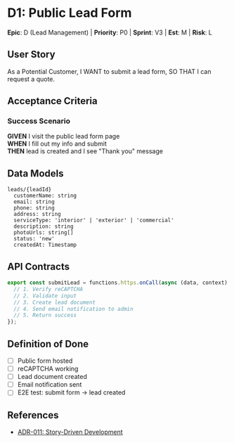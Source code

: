 # D1: Public Lead Form

**Epic**: D (Lead Management) | **Priority**: P0 | **Sprint**: V3 | **Est**: M | **Risk**: L

## User Story
As a Potential Customer, I WANT to submit a lead form, SO THAT I can request a quote.

## Acceptance Criteria

### Success Scenario
**GIVEN** I visit the public lead form page  
**WHEN** I fill out my info and submit  
**THEN** lead is created and I see "Thank you" message

## Data Models

```
leads/{leadId}
  customerName: string
  email: string
  phone: string
  address: string
  serviceType: 'interior' | 'exterior' | 'commercial'
  description: string
  photoUrls: string[]
  status: 'new'
  createdAt: Timestamp
```

## API Contracts

```typescript
export const submitLead = functions.https.onCall(async (data, context) => {
  // 1. Verify reCAPTCHA
  // 2. Validate input
  // 3. Create lead document
  // 4. Send email notification to admin
  // 5. Return success
});
```

## Definition of Done
- [ ] Public form hosted
- [ ] reCAPTCHA working
- [ ] Lead document created
- [ ] Email notification sent
- [ ] E2E test: submit form → lead created

## References
- [ADR-011: Story-Driven Development](../../adrs/011-story-driven-development.md)

